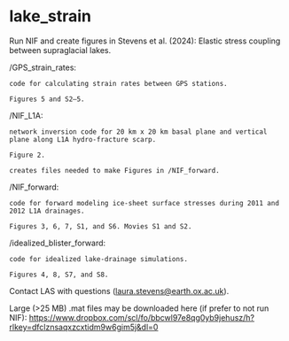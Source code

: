 # lake_strain
Run NIF and create figures in Stevens et al. (2024): Elastic stress coupling between supraglacial lakes.


/GPS_strain_rates: 
    
    code for calculating strain rates between GPS stations.
    
    Figures 5 and S2–5.


/NIF_L1A: 
    
    network inversion code for 20 km x 20 km basal plane and vertical plane along L1A hydro-fracture scarp. 
    
    Figure 2. 
    
    creates files needed to make Figures in /NIF_forward. 


/NIF_forward: 

    code for forward modeling ice-sheet surface stresses during 2011 and 2012 L1A drainages.
    
    Figures 3, 6, 7, S1, and S6. Movies S1 and S2.


/idealized_blister_forward: 

    code for idealized lake-drainage simulations.
    
    Figures 4, 8, S7, and S8.


Contact LAS with questions (laura.stevens@earth.ox.ac.uk).

Large (>25 MB) .mat files may be downloaded here (if prefer to not run NIF): https://www.dropbox.com/scl/fo/bbcwl97e8qg0yb9jehusz/h?rlkey=dfclznsaqxzcxtidm9w6gim5j&dl=0
